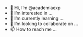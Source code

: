 - 👋 Hi, I’m @academiaexp
- 👀 I’m interested in ...
- 🌱 I’m currently learning ...
- 💞️ I’m looking to collaborate on ...
- 📫 How to reach me ...

<!---
academiaexp/academiaexp is a ✨ special ✨ repository because its `README.md` (this file) appears on your GitHub profile.
You can click the Preview link to take a look at your changes.
--->
